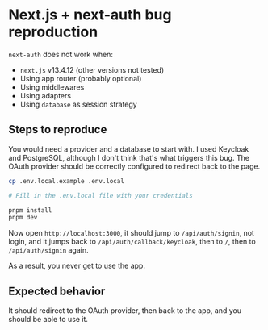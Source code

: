# Next.js + next-auth bug reproduction

`next-auth` does not work when:

- `next.js` v13.4.12 (other versions not tested)
- Using app router (probably optional)
- Using middlewares
- Using adapters
- Using `database` as session strategy

## Steps to reproduce

You would need a provider and a database to start with. I used
Keycloak and PostgreSQL, although I don't think that's what triggers
this bug. The OAuth provider should be correctly configured to
redirect back to the page.

```bash
cp .env.local.example .env.local

# Fill in the .env.local file with your credentials

pnpm install
pnpm dev
```

Now open `http://localhost:3000`, it should jump to `/api/auth/signin`, not login, and it jumps back to `/api/auth/callback/keycloak`, then to `/`, then to `/api/auth/signin` again.

As a result, you never get to use the app.

## Expected behavior

It should redirect to the OAuth provider, then back to the app, and you should be able to use it.
